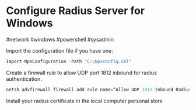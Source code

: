 # Configure Radius Server for Windows
#network #windows #powershell #sysadmin 

Import the configuration file if you have one:
```powershell
Import-NpsConfiguration -Path "C:\Npsconfig.xml"
```

Create a firewall rule to allow UDP port 1812 inbound for radius authentication.
```powershell
netsh advfirewall firewall add rule name=“Allow UDP 1812 Inbound Radius” dir=in action=allow protocol=UDP localport=1812 profile=Any
```

Install your radius certificate in the local computer personal store